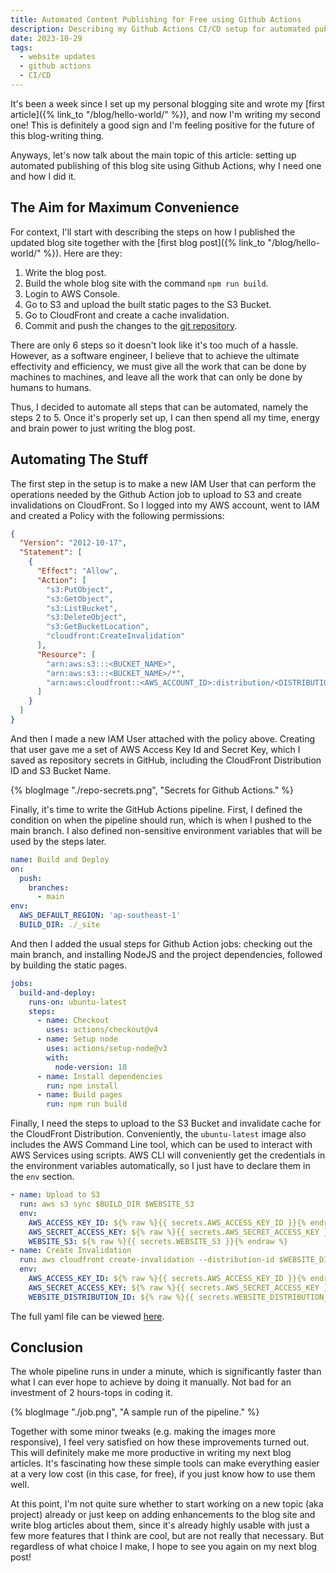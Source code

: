 ```yaml
---
title: Automated Content Publishing for Free using Github Actions
description: Describing my Github Actions CI/CD setup for automated publishing on my personal blogging site.
date: 2023-10-29
tags:
  - website updates
  - github actions
  - CI/CD
---
```


It's been a week since I set up my personal blogging site and wrote my [first article]({% link_to "/blog/hello-world/" %}), and now I'm writing my second one! This is definitely a good sign and I'm feeling positive for the future of this blog-writing thing.

Anyways, let's now talk about the main topic of this article: setting up automated publishing of this blog site using Github Actions, why I need one and how I did it.

## The Aim for Maximum Convenience

For context, I'll start with describing the steps on how I published the updated blog site together with the [first blog post]({% link_to "/blog/hello-world/" %}). Here are they:

1. Write the blog post.
2. Build the whole blog site with the command `npm run build`.
3. Login to AWS Console.
4. Go to S3 and upload the built static pages to the S3 Bucket.
5. Go to CloudFront and create a cache invalidation.
6. Commit and push the changes to the [git repository](https://github.com/andyautida14/personal-website).

There are only 6 steps so it doesn't look like it's too much of a hassle. However, as a software engineer, I believe that to achieve the ultimate effectivity and efficiency, we must give all the work that can be done by machines to machines, and leave all the work that can only be done by humans to humans.

Thus, I decided to automate all steps that can be automated, namely the steps 2 to 5. Once it's properly set up, I can then spend all my time, energy and brain power to just writing the blog post.

## Automating The Stuff

The first step in the setup is to make a new IAM User that can perform the operations needed by the Github Action job to upload to S3 and create invalidations on CloudFront. So I logged into my AWS account, went to IAM and created a Policy with the following permissions:

```json
{
  "Version": "2012-10-17",
  "Statement": [
    {
      "Effect": "Allow",
      "Action": [
        "s3:PutObject",
        "s3:GetObject",
        "s3:ListBucket",
        "s3:DeleteObject",
        "s3:GetBucketLocation",
        "cloudfront:CreateInvalidation"
      ],
      "Resource": [
        "arn:aws:s3:::<BUCKET_NAME>",
        "arn:aws:s3:::<BUCKET_NAME>/*",
        "arn:aws:cloudfront::<AWS_ACCOUNT_ID>:distribution/<DISTRIBUTION_ID>"
      ]
    }
  ]
}
```

And then I made a new IAM User attached with the policy above. Creating that user gave me a set of AWS Access Key Id and Secret Key, which I saved as repository secrets in GitHub, including the CloudFront Distribution ID and S3 Bucket Name.

{% blogImage "./repo-secrets.png", "Secrets for Github Actions." %}

Finally, it's time to write the GitHub Actions pipeline. First, I defined the condition on when the pipeline should run, which is when I pushed to the main branch. I also defined non-sensitive environment variables that will be used by the steps later.

```yaml
name: Build and Deploy
on:
  push:
    branches:
      - main
env:
  AWS_DEFAULT_REGION: 'ap-southeast-1'
  BUILD_DIR: ./_site
```

And then I added the usual steps for Github Action jobs: checking out the main branch, and installing NodeJS and the project dependencies, followed by building the static pages.

```yaml
jobs:
  build-and-deploy:
    runs-on: ubuntu-latest
    steps:
      - name: Checkout
        uses: actions/checkout@v4
      - name: Setup node
        uses: actions/setup-node@v3
        with:
          node-version: 18
      - name: Install dependencies
        run: npm install
      - name: Build pages
        run: npm run build
```

Finally, I need the steps to upload to the S3 Bucket and invalidate cache for the CloudFront Distribution. Conveniently, the `ubuntu-latest` image also includes the AWS Command Line tool, which can be used to interact with AWS Services using scripts. AWS CLI will conveniently get the credentials in the environment variables automatically, so I just have to declare them in the `env` section.

```yaml
- name: Upload to S3
  run: aws s3 sync $BUILD_DIR $WEBSITE_S3
  env:
    AWS_ACCESS_KEY_ID: ${% raw %}{{ secrets.AWS_ACCESS_KEY_ID }}{% endraw %}
    AWS_SECRET_ACCESS_KEY: ${% raw %}{{ secrets.AWS_SECRET_ACCESS_KEY }}{% endraw %}
    WEBSITE_S3: ${% raw %}{{ secrets.WEBSITE_S3 }}{% endraw %}
- name: Create Invalidation
  run: aws cloudfront create-invalidation --distribution-id $WEBSITE_DISTRIBUTION_ID --paths '/*'
  env:
    AWS_ACCESS_KEY_ID: ${% raw %}{{ secrets.AWS_ACCESS_KEY_ID }}{% endraw %}
    AWS_SECRET_ACCESS_KEY: ${% raw %}{{ secrets.AWS_SECRET_ACCESS_KEY }}{% endraw %}
    WEBSITE_DISTRIBUTION_ID: ${% raw %}{{ secrets.WEBSITE_DISTRIBUTION_ID }}{% endraw %}
```

The full yaml file can be viewed [here](https://github.com/andyautida14/personal-website/blob/main/.github/workflows/build-and-deploy.yml).

## Conclusion

The whole pipeline runs in under a minute, which is significantly faster than what I can ever hope to achieve by doing it manually. Not bad for an investment of 2 hours-tops in coding it.

{% blogImage "./job.png", "A sample run of the pipeline." %}

Together with some minor tweaks (e.g. making the images more responsive), I feel very satisfied on how these improvements turned out. This will definitely make me more productive in writing my next blog articles. It's fascinating how these simple tools can make everything easier at a very low cost (in this case, for free), if you just know how to use them well.

At this point, I'm not quite sure whether to start working on a new topic (aka project) already or just keep on adding enhancements to the blog site and write blog articles about them, since it's already highly usable with just a few more features that I think are cool, but are not really that necessary. But regardless of what choice I make, I hope to see you again on my next blog post!